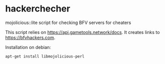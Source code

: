# hackerchecher
mojolicious::lite script for checking BFV servers for cheaters

This script relies on https://api.gametools.network/docs. It creates links to https://bfvhackers.com.

Installation on debian:

```
apt-get install libmojolicious-perl
```
